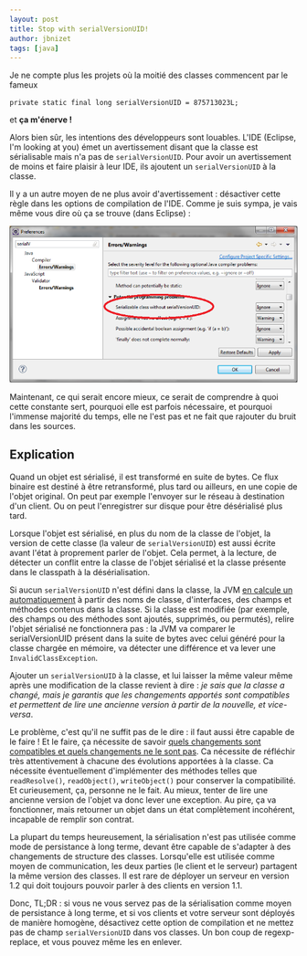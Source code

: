 ```yaml
---
layout: post
title: Stop with serialVersionUID!
author: jbnizet
tags: [java]
---
```


Je ne compte plus les projets où la moitié des classes commencent par le fameux

    private static final long serialVersionUID = 875713023L;
    
et **ça m'énerve&nbsp;!**

Alors bien sûr, les intentions des développeurs sont louables. L'IDE (Eclipse, I'm looking at you)
émet un avertissement disant que la classe est sérialisable mais n'a pas de `serialVersionUID`. Pour 
avoir un avertissement de moins et faire plaisir à leur IDE, ils ajoutent un `serialVersionUID` à la classe. 

Il y a un autre moyen de ne plus avoir d'avertissement&nbsp;: désactiver cette règle dans les options de 
compilation de l'IDE. Comme je suis sympa, je vais même vous dire où ça se trouve (dans Eclipse)&nbsp;:

<p style="text-align:center;">
    <img src="/assets/images/eclipse-serial-version-uid.png" alt="Eclipse Java compiler preferences"/>
</p>

Maintenant, ce qui serait encore mieux, ce serait de comprendre à quoi cette constante sert, pourquoi elle est
parfois nécessaire, et pourquoi l'immense majorité du temps, elle ne l'est pas et ne fait que rajouter du bruit
dans les sources.

## Explication

Quand un objet est sérialisé, il est transformé en suite de bytes. Ce flux binaire est destiné à être retransformé,
plus tard ou ailleurs, en une copie de l'objet original. On peut par exemple l'envoyer sur le réseau à destination d'un client.
Ou on peut l'enregistrer sur disque pour être désérialisé plus tard. 

Lorsque l'objet est sérialisé, en plus du nom 
de la classe de l'objet, la version de cette classe (la valeur de `serialVersionUID`) est aussi écrite avant l'état
à proprement parler de l'objet. Cela permet, à la lecture, de détecter un conflit entre la classe de l'objet sérialisé
et la classe présente dans le classpath à la désérialisation.

Si aucun `serialVersionUID` n'est défini dans la classe, la JVM 
[en calcule un automatiquement](http://docs.oracle.com/javase/7/docs/platform/serialization/spec/class.html#4100) à partir des 
noms de classe, d'interfaces, des champs et méthodes contenus dans la classe. Si la classe est modifiée 
(par exemple, des champs ou des méthodes sont ajoutés, supprimés, ou permutés), relire l'objet sérialisé ne fonctionnera pas&nbsp;: 
la JVM va comparer le serialVersionUID présent dans la suite de bytes avec celui généré pour la classe chargée en mémoire, 
va détecter une différence et va lever une `InvalidClassException`.

Ajouter un `serialVersionUID` à la classe, et lui laisser la même valeur même après une modification de la classe
revient à dire&nbsp;: *je sais que la classe a changé, mais je garantis que les changements apportés sont compatibles et permettent de
lire une ancienne version à partir de la nouvelle, et vice-versa*. 

Le problème, c'est qu'il ne suffit pas de le dire&nbsp;: il faut aussi être capable de le faire&nbsp;! Et le faire, ça nécessite de savoir 
[quels changements sont compatibles et quels changements ne le 
sont pas](http://docs.oracle.com/javase/7/docs/platform/serialization/spec/version.html#5172).
Ca nécessite de réfléchir très attentivement à chacune des évolutions apportées à la classe. Ca nécessite éventuellement 
d'implémenter des méthodes telles que `readResolve()`, `readObject()`, `writeObject()` pour conserver la compatibilité. 
Et curieusement, ça, personne ne le fait. Au mieux, tenter de lire une ancienne version de l'objet va donc lever une exception. 
Au pire, ça va fonctionner, mais retourner un objet dans un état complètement incohérent, incapable de remplir son contrat.

La plupart du temps heureusement, la sérialisation n'est pas utilisée comme mode de persistance à long terme, devant être
capable de s'adapter à des changements de structure des classes. Lorsqu'elle est utilisée comme moyen de communication, 
les deux parties (le client et le serveur) partagent la même version des classes. Il est rare de déployer un serveur en version
1.2 qui doit toujours pouvoir parler à des clients en version 1.1. 

Donc, TL;DR&nbsp;: si vous ne vous servez pas de la sérialisation comme moyen de persistance à long terme, et si vos clients et votre
serveur sont déployés de manière homogène, désactivez cette option de compilation et ne mettez pas de champ `serialVersionUID`
dans vos classes. Un bon coup de regexp-replace, et vous pouvez même les en enlever.